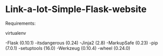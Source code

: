 # Link-a-lot-Simple-Flask-website

Requirements: 

virtualenv

-Flask (0.10.1)
-itsdangerous (0.24)
-Jinja2 (2.8)
-MarkupSafe (0.23)
-pip (7.0.1)
-setuptools (16.0)
-Werkzeug (0.10.4)
-wheel (0.24.0)

